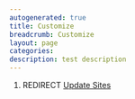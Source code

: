 ```yaml
---
autogenerated: true
title: Customize
breadcrumb: Customize
layout: page
categories: 
description: test description
---
```


1.  REDIRECT [Update Sites](Update_Sites)
